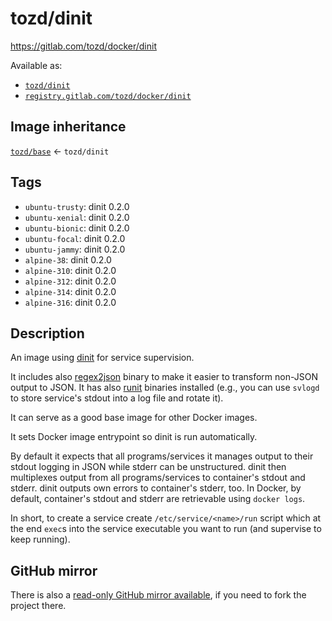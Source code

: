 # tozd/dinit

<https://gitlab.com/tozd/docker/dinit>

Available as:

- [`tozd/dinit`](https://hub.docker.com/r/tozd/dinit)
- [`registry.gitlab.com/tozd/docker/dinit`](https://gitlab.com/tozd/docker/dinit/container_registry)

## Image inheritance

[`tozd/base`](https://gitlab.com/tozd/docker/base) ← `tozd/dinit`

## Tags

- `ubuntu-trusty`: dinit 0.2.0
- `ubuntu-xenial`: dinit 0.2.0
- `ubuntu-bionic`: dinit 0.2.0
- `ubuntu-focal`: dinit 0.2.0
- `ubuntu-jammy`: dinit 0.2.0
- `alpine-38`: dinit 0.2.0
- `alpine-310`: dinit 0.2.0
- `alpine-312`: dinit 0.2.0
- `alpine-314`: dinit 0.2.0
- `alpine-316`: dinit 0.2.0

## Description

An image using [dinit](https://gitlab.com/tozd/dinit) for service supervision.

It includes also [regex2json](https://gitlab.com/tozd/regex2json) binary to make it
easier to transform non-JSON output to JSON. It has also [runit](http://smarden.org/runit/)
binaries installed (e.g., you can use `svlogd` to store service's stdout into a log file
and rotate it).

It can serve as a good base image for other Docker images.

It sets Docker image entrypoint so dinit is run automatically.

By default it expects that all programs/services it manages output to their stdout
logging in JSON while stderr can be unstructured. dinit then multiplexes output from
all programs/services to container's stdout and stderr. dinit outputs own
errors to container's stderr, too. In Docker, by default, container's stdout and
stderr are retrievable using `docker logs`.

In short, to create a service create `/etc/service/<name>/run` script which at the end
`exec`s into the service executable you want to run (and supervise to keep running).

## GitHub mirror

There is also a [read-only GitHub mirror available](https://github.com/tozd/docker-dinit),
if you need to fork the project there.
